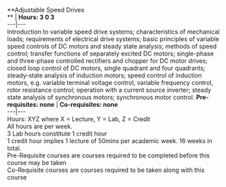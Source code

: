 **Adjustable Speed Drives  
** | **Hours: 3 0 3**  
---|---  
Introduction to variable speed drive systems; characteristics of mechanical loads; requirements of electrical drive systems; basic principles of variable speed controls of DC motors and steady state analysis; methods of speed control; transfer functions of separately excited DC motors; single-phase and three-phase controlled rectifiers and chopper for DC motor drives; closed loop control of DC motors, single quadrant and four quadrants; steady-state analysis of induction motors; speed control of induction motors, e.g. variable terminal voltage control, variable frequency control, rotor resistance control; operation with a current source inverter; steady state analysis of synchronous motors; synchronous motor control. 
**Pre-requisites: none** | **Co-requisites: none**  
---|---  
Hours: XYZ where X = Lecture, Y = Lab, Z = Credit  
All hours are per week.  
3 Lab hours constitute 1 credit hour  
1 credit hour implies 1 lecture of 50mins per academic week. 16 weeks in total.  
Pre-Requisite courses are courses required to be completed before this course may be taken  
Co-Requisite courses are courses required to be taken along with this course
